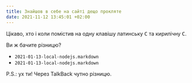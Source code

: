 ```yaml
---
title: Знайшов в себе на сайті дещо прокляте
date: 2021-11-12 13:45:01 +02:00
---
```


Цікаво, хто і коли помістив на одну клавішу латинську <kbd>C</kbd> та кирилічну <kbd>С</kbd>.

Ви ж бачите різницю?

 - `2021-01-13-loсal-nodejs.markdown`
 - `2021-01-13-local-nodejs.markdown`

P.S.: ух ти! Через TalkBack чутно різницю.

